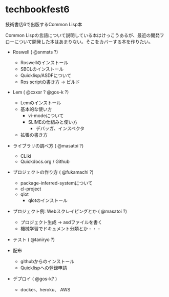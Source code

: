 # techbookfest6
技術書店6で出版するCommon Lisp本

Common Lispの言語について説明している本はけっこうあるが、最近の開発フローについて開発した本はあまりない。そこをカバーする本を作りたい。

- Roswell ( @snmsts ?)
  - Roswellのインストール
  - SBCLのインストール
  - Quicklisp/ASDFについて
  - Ros scriptの書き方 -> ビルド

- Lem ( @cxxxr ? @gos-k ?)
  - Lemのインストール
  - 基本的な使い方
    - vi-modeについて
    - SLIMEの仕組みと使い方
      - デバッガ、インスペクタ
  - 拡張の書き方

- ライブラリの調べ方 ( @masatoi ?)
  - CLiki
  - Quickdocs.org / Github

- プロジェクトの作り方 ( @fukamachi ?)
  - package-inferred-systemについて
  - cl-project
  - qlot
    - qlotのインストール

- プロジェクト例: Webスクレイピングとか ( @masatoi ?)
  - プロジェクト生成 -> asdファイルを書く
  - 機械学習でドキュメント分類とか・・・

- テスト ( @taniryo ?)

- 配布
  - githubからのインストール
  - Quicklispへの登録申請

- デプロイ ( @gos-k? )
  - docker、heroku、 AWS
